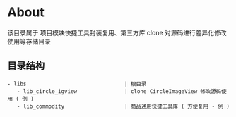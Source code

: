 # About

该目录属于 项目模块快捷工具封装复用、第三方库 clone 对源码进行差异化修改使用等存储目录

## 目录结构

```
- libs                               | 根目录
   - lib_circle_igview               | clone CircleImageView 修改源码使用 ( 例 )
   - lib_commodity                   | 商品通用快捷工具库 ( 方便复用 - 例 )
```